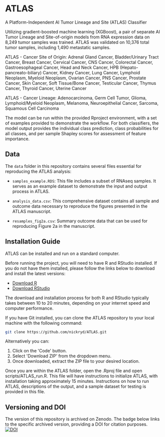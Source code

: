 # ATLAS
A Platform-Independent AI Tumor Lineage and Site (ATLAS) Classifier

Utilizing gradient-boosted machine learning (XGBoost), a pair of separate AI Tumor Lineage and Site-of-origin models from RNA expression data on 8,249 tumor samples was trained. ATLAS was validated on 10,376 total tumor samples, including 1,490 metastatic samples.

ATLAS - Cancer Site of Origin: Adrenal Gland Cancer, Bladder/Urinary Tract Cancer, Breast Cancer, Cervical Cancer, CNS Cancer, Colorectal Cancer, Gastroesophageal Cancer, Head and Neck Cancer, HPB (Hepato-pancreato-biliary) Cancer, Kidney Cancer, Lung Cancer, Lymphoid Neoplasm, Myeloid Neoplasm, Ovarian Cancer, PNS Cancer, Prostate Cancer, Skin Cancer, Soft Tissue/Bone Cancer, Testicular Cancer, Thymus Cancer, Thyroid Cancer, Uterine Cancer

ATLAS - Cancer Lineage: Adenocarcinoma, Germ Cell Tumor, Glioma, Lymphoid/Myeloid Neoplasm, Melanoma, Neuroepithelial Cancer, Sarcoma, Squamous Cell Carcinoma

The model can be run within the provided Rproject environment, with a set of examples provided to demonstrate the workflow. For both classifiers, the model output provides the individual class prediction, class probabilities for all classes, and per sample Shapley scores for assessment of  feature importance.

## Data

The `data` folder in this repository contains several files essential for reproducing the ATLAS analysis:

- `samples_example.RDS`: This file includes a subset of RNAseq samples. It serves as an example dataset to demonstrate the input and output process in ATLAS.

- `analysis_data.csv`: This comprehensive dataset contains all sample and outcome data necessary to reproduce the figures presented in the ATLAS manuscript.

- `resamples_fig2a.csv`: Summary outcome data that can be used for reproducing Figure 2a in the manuscript.

## Installation Guide
ATLAS can be installed and run on a standard computer.

Before running the project, you will need to have R and RStudio installed. If you do not have them installed, please follow the links below to download and install the latest versions:

- [Download R](https://cran.r-project.org/)
- [Download RStudio](https://www.rstudio.com/products/rstudio/download/)

The download and installation process for both R and RStudio typically takes between 10 to 20 minutes, depending on your internet speed and computer performance.

If you have Git installed, you can clone the ATLAS repository to your local machine with the following command:

```bash
git clone https://github.com/nickryd/ATLAS.git
```

Alternatively you can:
1. Click on the 'Code' button.
2. Select 'Download ZIP' from the dropdown menu.
3. Once downloaded, extract the ZIP file to your desired location.

Once you are within the ATLAS folder, open the .Rproj file and open scripts/ATLAS_run.R. This file will have instructions to initialize ATLAS, with installation taking approximately 15 minutes. Instructions on how to run ATLAS, descriptions of the output, and a sample dataset for testing is provided in this file.

## Versioning and DOI
The version of this repository is archived on Zenodo. The badge below links to the specific archived version, providing a DOI for citation purposes.
[![DOI](https://zenodo.org/badge/726159209.svg)](https://zenodo.org/doi/10.5281/zenodo.10519785)